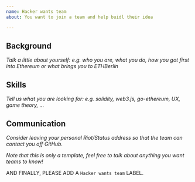 ```yaml
---
name: Hacker wants team
about: You want to join a team and help buidl their idea

---
```


## Background

*Talk a little about yourself: e.g. who you are, what you do, how you got first into Ethereum or what brings you to ETHBerlin*

## Skills

*Tell us what you are looking for: e.g. solidity, web3.js, go-ethereum, UX, game theory, ...*

## Communication

*Consider leaving your personal Riot/Status address so that the team can contact you off GitHub.* 

*Note that this is only a template, feel free to talk about anything you want teams to know!*

AND FINALLY, PLEASE ADD A `Hacker wants team` LABEL.
